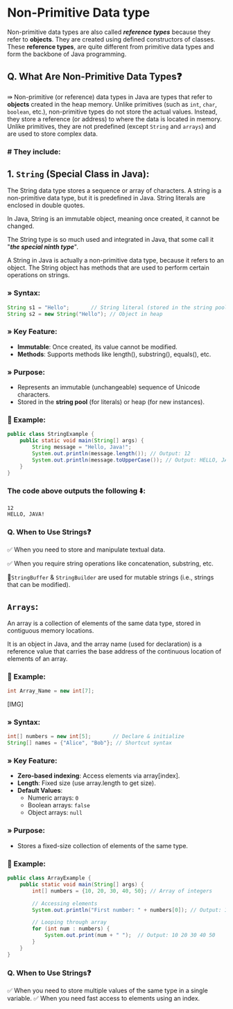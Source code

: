 # **Non-Primitive Data type**

Non-primitive data types are also called ***reference types*** because they refer to **objects**. They are created using defined constructors of classes. These  **reference types**, are quite different from primitive data types and form the backbone of Java programming.

## Q.  What Are Non-Primitive Data Types❓
⇛ Non-primitive (or reference) data types in Java are types that refer to **objects** created in the heap memory. Unlike primitives (such as `int`, `char`, `boolean`, etc.), non-primitive types do not store the actual values. Instead, they store a reference (or address) to where the data is located in memory. Unlike primitives, they are not predefined (except `String` and `arrays`) and are used to store complex data. 

### # They include:

## 1. `String` (Special Class in Java):

The String data type stores a sequence or array of characters. A string is a non-primitive data type, but it is predefined in Java. String literals are enclosed in double quotes.

In Java, String is an immutable object, meaning once created, it cannot be changed.

The String type is so much used and integrated in Java, that some call it "***the special ninth type***".

A String in Java is actually a non-primitive data type, because it refers to an object. The String object has methods that are used to perform certain operations on strings.

### » Syntax:
```Java
String s1 = "Hello";       // String literal (stored in the string pool)
String s2 = new String("Hello"); // Object in heap
```

### » Key Feature:

* **Immutable**: Once created, its value cannot be modified.
* **Methods**: Supports methods like length(), substring(), equals(), etc.

### » Purpose:
* Represents an immutable (unchangeable) sequence of Unicode characters.
* Stored in the **string pool** (for literals) or heap (for new instances).


### 📌 Example:
```Java
public class StringExample {
    public static void main(String[] args) {
        String message = "Hello, Java!";
        System.out.println(message.length()); // Output: 12
        System.out.println(message.toUpperCase()); // Output: HELLO, JAVA!
    }
}
```

### The code above outputs the following ⬇️:
```
12
HELLO, JAVA!
```

### Q. When to Use Strings❓

✅ When you need to store and manipulate textual data.

✅ When you require string operations like concatenation, substring, etc.

🔹`StringBuffer` & `StringBuilder` are used for mutable strings (i.e., strings that can be modified).


## `Arrays`:

An array is a collection of elements of the same data type, stored in contiguous memory locations. 

It is an object in Java, and the array name (used for declaration) is a reference value that carries the base address of the continuous location of elements of an array.

### 📌 Example:
```Java
int Array_Name = new int[7];
```
[IMG]

### » Syntax:
```Java
int[] numbers = new int[5];       // Declare & initialize
String[] names = {"Alice", "Bob"}; // Shortcut syntax
```

### » Key Feature:
* **Zero-based indexing**: Access elements via array[index].
* **Length**: Fixed size (use array.length to get size).
* **Default Values**:
    * Numeric arrays: `0`
    * Boolean arrays: `false`
    * Object arrays: `null`

### » Purpose:
* Stores a fixed-size collection of elements of the same type.

### 📌 Example:
```Java
public class ArrayExample {
    public static void main(String[] args) {
        int[] numbers = {10, 20, 30, 40, 50}; // Array of integers

        // Accessing elements
        System.out.println("First number: " + numbers[0]); // Output: 10

        // Looping through array
        for (int num : numbers) {
            System.out.print(num + " ");  // Output: 10 20 30 40 50
        }
    }
}

```

### Q. When to Use Strings❓

✅ When you need to store multiple values of the same type in a single variable.
✅ When you need fast access to elements using an index.

